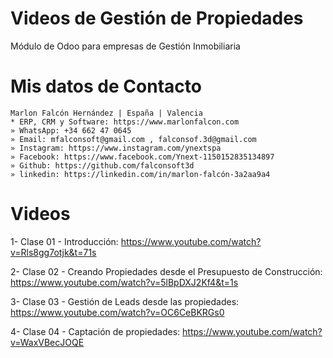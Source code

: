 # Videos de Gestión de Propiedades
Módulo de Odoo para empresas de Gestión Inmobiliaria

# Mis datos de Contacto
```
Marlon Falcón Hernández | España | Valencia
* ERP, CRM y Software: https://www.marlonfalcon.com
» WhatsApp: +34 662 47 0645
» Email: mfalconsoft@gmail.com , falconsof.3d@gmail.com
» Instagram: https://www.instagram.com/ynextspa
» Facebook: https://www.facebook.com/Ynext-1150152835134897
» Github: https://github.com/falconsoft3d
» linkedin: https://linkedin.com/in/marlon-falcón-3a2aa9a4
```

# Videos
1-  Clase 01 - Introducción: https://www.youtube.com/watch?v=Rls8gg7otjk&t=71s

2- Clase 02 - Creando Propiedades desde el Presupuesto de Construcción: https://www.youtube.com/watch?v=5lBpDXJ2Kf4&t=1s

3- Clase 03 - Gestión de Leads desde las propiedades: https://www.youtube.com/watch?v=OC6CeBKRGs0

4- Clase 04 - Captación de propiedades: https://www.youtube.com/watch?v=WaxVBecJOQE


